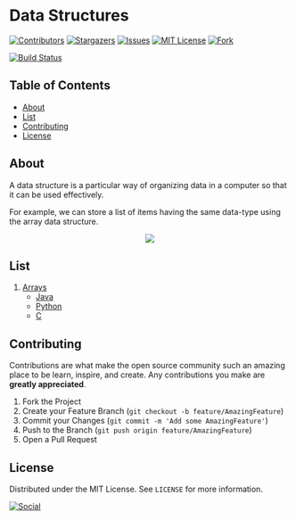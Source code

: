 # Data Structures

[![Contributors][contributors-shield]][contributors-url]
[![Stargazers][stars-shield]][stars-url]
[![Issues][issues-shield]][issues-url]
[![MIT License][license-shield]][license-url]
[![Fork][forks-shield]][forks-url]

[![Build Status](https://img.shields.io/badge/Source%20Editor-Visual%20Code-blue.svg)](https://code.visualstudio.com/)


<!-- TABLE OF CONTENTS -->
## Table of Contents

* [About](#about)
* [List](#list)
* [Contributing](#contributing)
* [License](#license)




## About
A data structure is a particular way of organizing data in a computer so that it can be used effectively.

For example, we can store a list of items having the same data-type using the array data structure.

<p align="center">
  <img  src="https://media.geeksforgeeks.org/wp-content/uploads/array-2.png">
</p>

## List
1. [Arrays](https://github.com/kaweendras/Data-Structures/tree/master/Arrays)
    - [Java](https://github.com/kaweendras/Data-Structures/tree/master/Arrays/Java)
    - [Python](https://github.com/kaweendras/Data-Structures/tree/master/Arrays/Python)
    - [C](https://github.com/kaweendras/Data-Structures/tree/master/Arrays/C)


<!-- CONTRIBUTING -->
## Contributing

Contributions are what make the open source community such an amazing place to be learn, inspire, and create. Any contributions you make are **greatly appreciated**.

1. Fork the Project
2. Create your Feature Branch (`git checkout -b feature/AmazingFeature`)
3. Commit your Changes (`git commit -m 'Add some AmazingFeature'`)
4. Push to the Branch (`git push origin feature/AmazingFeature`)
5. Open a Pull Request



<!-- LICENSE -->
## License

Distributed under the MIT License. See `LICENSE` for more information.




[![Social](https://img.shields.io/twitter/follow/Dear__spider?style=social)](https://twitter.com/intent/follow?screen_name=Dear__spider)


<!-- MARKDOWN LINKS & IMAGES -->
<!-- https://www.markdownguide.org/basic-syntax/#reference-style-links -->
[contributors-shield]: https://img.shields.io/github/contributors/kaweendras/Data-Structures.svg?style=flat-square
[contributors-url]: https://github.com/kaweendras/Data-Structures/graphs/contributors
[forks-shield]: https://img.shields.io/github/forks/kaweendras/Data-Structures
[forks-url]: https://github.com/kaweendras/Data-Structures/network/members
[stars-shield]: https://img.shields.io/github/stars/kaweendras/Data-Structures.svg?style=flat-square
[stars-url]: https://github.com/kaweendras/Data-Structures/stargazers
[issues-shield]: https://img.shields.io/github/issues/kaweendras/Data-Structures.svg?style=flat-square
[issues-url]: https://github.com/kaweendras/Data-Structures/issues
[license-shield]: https://img.shields.io/github/license/kaweendras/Data-Structures.svg?style=flat-square
[license-url]: https://github.com/kaweendras/Data-Structuresblob/master/LICENSE.txt
[product-screenshot]: images/screenshot.png

